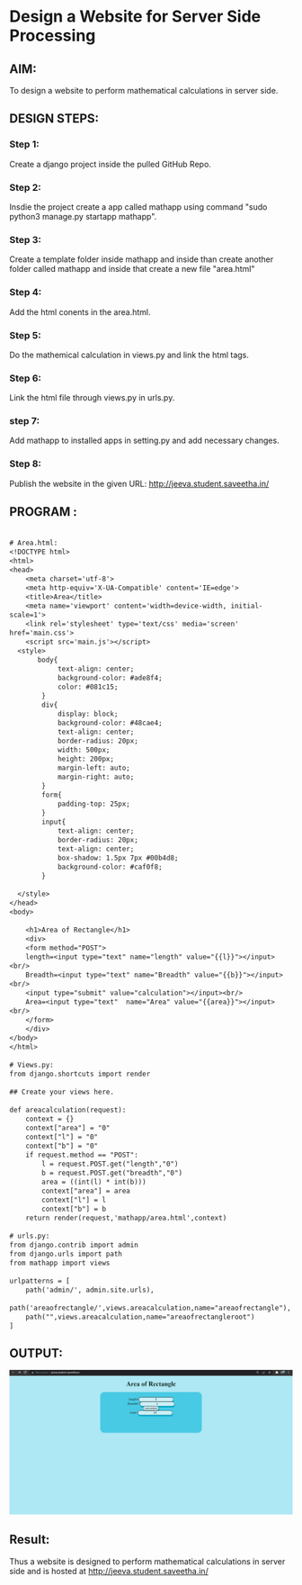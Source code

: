 # Design a Website for Server Side Processing

## AIM:
To design a website to perform mathematical calculations in server side.

## DESIGN STEPS:

### Step 1:
Create a django project inside the pulled GitHub Repo.



### Step 2:
Insdie the project create a app called mathapp using command "sudo python3 manage.py startapp mathapp".



### Step 3:
Create a template folder inside mathapp and inside than create another folder called mathapp and inside that create a new file "area.html"



### Step 4:
Add the html conents in the area.html.


### Step 5:
Do the mathemical calculation in views.py and link the html tags.

### Step 6:
Link the html file through views.py in urls.py.

### step 7:
Add mathapp to installed apps in setting.py and add necessary changes.


### Step 8:

Publish the website in the given URL: http://jeeva.student.saveetha.in/

## PROGRAM :
```

# Area.html:
<!DOCTYPE html>
<html>
<head>
    <meta charset='utf-8'>
    <meta http-equiv='X-UA-Compatible' content='IE=edge'>
    <title>Area</title>
    <meta name='viewport' content='width=device-width, initial-scale=1'>
    <link rel='stylesheet' type='text/css' media='screen' href='main.css'>
    <script src='main.js'></script>
  <style>
       body{
            text-align: center;
            background-color: #ade8f4;
            color: #081c15;
        }
        div{
            display: block;
            background-color: #48cae4;
            text-align: center;
            border-radius: 20px;
            width: 500px;
            height: 200px;
            margin-left: auto;
            margin-right: auto;
        }
        form{
            padding-top: 25px;
        }
        input{
            text-align: center;
            border-radius: 20px;
            text-align: center;
            box-shadow: 1.5px 7px #00b4d8;
            background-color: #caf0f8;
        }
        
  </style>
</head>
<body>
    
    <h1>Area of Rectangle</h1>
    <div>
    <form method="POST">
    length=<input type="text" name="length" value="{{l}}"></input><br/>
    Breadth=<input type="text" name="Breadth" value="{{b}}"></input><br/>
    <input type="submit" value="calculation"></input><br/>
    Area=<input type="text"  name="Area" value="{{area}}"></input><br/>
    </form>
    </div>
</body>
</html>

# Views.py:
from django.shortcuts import render

## Create your views here.

def areacalculation(request):
    context = {}
    context["area"] = "0"
    context["l"] = "0"
    context["b"] = "0"
    if request.method == "POST":
        l = request.POST.get("length","0")
        b = request.POST.get("breadth","0")
        area = ((int(l) * int(b)))
        context["area"] = area
        context["l"] = l
        context["b"] = b
    return render(request,'mathapp/area.html',context)
 
# urls.py:
from django.contrib import admin
from django.urls import path
from mathapp import views

urlpatterns = [
    path('admin/', admin.site.urls),
    path('areaofrectangle/',views.areacalculation,name="areaofrectangle"),
    path("",views.areacalculation,name="areaofrectangleroot")
]
```
## OUTPUT:
![](./output.jpg)


## Result:
Thus a website is designed to perform mathematical calculations in server side and is hosted at http://jeeva.student.saveetha.in/

